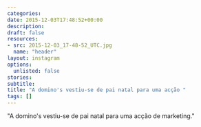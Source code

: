 ```yaml
---
categories:
date: 2015-12-03T17:48:52+00:00
description:
draft: false
resources:
- src: 2015-12-03_17-48-52_UTC.jpg
  name: "header"
layout: instagram
options:
  unlisted: false
stories:
subtitle:
title: "A domino's vestiu-se de pai natal para uma acção "
tags: []
---
```


"A domino's vestiu-se de pai natal para uma acção de marketing."
